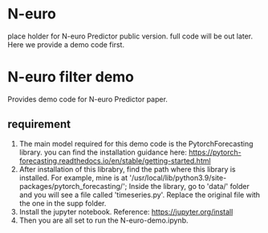 # N-euro
place holder for N-euro Predictor public version.
full code will be out later. Here we provide a demo code first.

# N-euro filter demo   


Provides demo code for N-euro Predictor paper.

## requirement
1. The main model required for this demo code is the PytorchForecasting library.
   you can find the installation guidance here: https://pytorch-forecasting.readthedocs.io/en/stable/getting-started.html 
2. After installation of this librabry, find the path where this library is installed. For example, mine is at '/usr/local/lib/python3.9/site-packages/pytorch_forecasting/'; Inside the library, go to 'data/' folder and you will see a file called 'timeseries.py'. Replace the original file with the one in the supp folder. 
3. Install the jupyter notebook. Reference: https://jupyter.org/install
3. Then you are all set to run the N-euro-demo.ipynb.


 
 